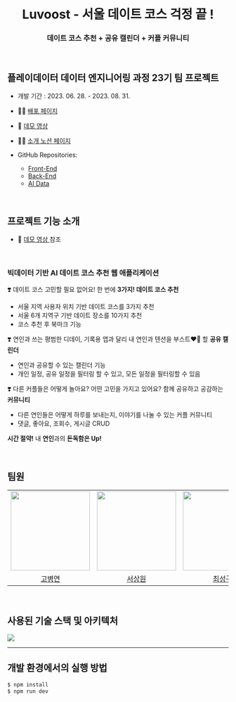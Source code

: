 <div align=center>
  <h1>Luvoost - 서울 데이트 코스 걱정 끝 !</h1>
  <h3>데이트 코스 추천 + 공유 캘린더 + 커플 커뮤니티</h3>
<br>
<div align=left>


## 플레이데이터 데이터 엔지니어링 과정 23기 팀 프로젝트 
- 개발 기간 : 2023. 06. 28. - 2023. 08. 31.
- 🙆‍♂️ [ 배포 페이지 ](https://luvoost.co.kr)
- 🎥 [ 데모 영상 ](https://youtu.be/-wGfEa7RgBE?si=HfNpcBiZHDzR82BU)
- 👩‍💻 [ 소개 노션 페이지 ](https://jjae0510.notion.site/Luvoost-015895a1eb984a3490c73b00ffbd3a0f?pvs=4)

- GitHub Repositories:
  - [Front-End](https://github.com/jaiwon880/luvoost_frontend)
  - [Back-End](https://github.com/jaiwon880/luvoost_backend)
  - [AI Data](https://github.com/jaiwon880/luvoost_ai)
<br>


## 프로젝트 기능 소개
- 🎥 [ 데모 영상 ](https://youtu.be/-wGfEa7RgBE?si=HfNpcBiZHDzR82BU) 참조

<br>

### **빅데이터 기반 AI 데이트 코스 추천 웹 애플리케이션**

❣️ 데이트 코스 고민할 필요 없어요! 한 번에 **3가지! 데이트 코스 추천**
- 서울 지역 사용자 위치 기반 데이트 코스를 3가지 추천
- 서울 6개 지역구 기반 데이트 장소를 10가지 추천
- 코스 추천 후 북마크 기능 

❣️ 연인과 쓰는 평범한 디데이, 기록용 앱과 달리 내 연인과 텐션을 부스트❤️‍🔥 할 **공유 캘린더**
- 연인과 공유할 수 있는 캘린더 기능
- 개인 일정, 공유 일정을 필터링 할 수 있고, 모든 일정을 필터링할 수 있음

❣️ 다른 커플들은 어떻게 놀아요? 어떤 고민을 가지고 있어요? 함께 공유하고 공감하는 **커뮤니티**
- 다른 연인들은 어떻게 하루를 보내는지, 이야기를 나눌 수 있는 커플 커뮤니티
- 댓글, 좋아요, 조회수, 게시글 CRUD

**시간 절약!** 내 **연인**과의 **돈독함은 Up!**

<br>

## 팀원

<table>
  <tr>
    <td><img src="https://github.com/jaiwon880/jaiwon880/assets/71927533/81daacfd-2387-4da8-b725-d1107e4bcf93" width="180" height="180"/></td>
    <td><img src="https://github.com/jaiwon880/jaiwon880/assets/71927533/c6df74fd-8592-4353-8350-beef87224708" width="180" height="180"/></td>
    <td><img src="https://github.com/jaiwon880/jaiwon880/assets/71927533/330bc3fe-5e8b-45a7-a3a7-3c3cb1aefe2c" width="180" height="180"/></td>
    <td><img src="https://github.com/jaiwon880/jaiwon880/assets/71927533/b9c08ab8-35e3-4e14-a21d-74daef5dc9f9" width="180" height="180"/></td>
    <td><img src="https://github.com/jaiwon880/jaiwon880/assets/71927533/5c9de33b-2a2e-4217-ada1-dff24a9ad6eb" width="180" height="180"/></td>
    <td><img src="https://github.com/jaiwon880/jaiwon880/assets/71927533/db870928-189a-4384-994d-d3d75aa6ed5e" width="180" height="180"/></td>
  </tr>
  <tr>
    <td align="center"><a href="https://github.com/mastgm0817">고병연</a>
    </td>
    <td align="center"><a href="https://github.com/tkd8973">서상원</a>
    </td>
    <td align="center"><a href="https://github.com/CHOISEONGGU">최성구</a>
    </td>
    <td align="center"><a href="https://github.com/KHB2937">곽희범</a>
    </td>
    <td align="center"><a href="https://github.com/whataLIN">이규린</a>
    </td>
    <td align="center"><a href="https://github.com/jaiwon880">한재원</a>
    </td>
  </tr>
</table>
<br>

## 사용된 기술 스택 및 아키텍처
<img src="https://github.com/jaiwon880/jaiwon880/assets/71927533/9b5d819e-c3dc-4b64-82e7-44d20f210b10"/>

<br>
<hr>

## 개발 환경에서의 실행 방법

```sh
$ npm install
$ npm run dev
```
